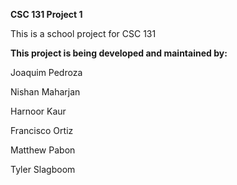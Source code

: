 **CSC 131 Project 1**

This is a school project for CSC 131

**This project is being developed and maintained by:**

Joaquim Pedroza

Nishan Maharjan

Harnoor Kaur

Francisco Ortiz

Matthew Pabon

Tyler Slagboom
